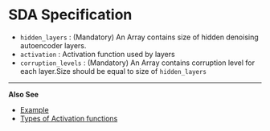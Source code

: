 SDA Specification
=================

* `hidden_layers` : (Mandatory) An Array contains size of hidden denoising autoencoder layers.
* `activation` : Activation function used by layers
* `corruption_levels` : (Mandatory) An Array contains corruption level for each layer.Size should be equal to size of `hidden_layers`

___________________________________________________________________________________
**Also See**

* [Example](../sample_config/MNIST/SDA/sda_spec.json)
* [Types of Activation functions](Activation_Fns.md)
